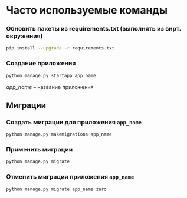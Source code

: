 # Часто используемые команды

### Обновить пакеты из requirements.txt (выполнять из вирт. окружения)
```sh
pip install --upgrade -r requirements.txt
```

### Создание приложения

```sh
python manage.py startapp app_name
```

_app_name_ – название приложения

## Миграции

### Создать миграции для приложения `app_name`

```sh
python manage.py makemigrations app_name
```

### Применить миграции

```sh
python manage.py migrate
```

### Отменить миграции приложения  `app_name`

```sh
python manage.py migrate app_name zero
```
